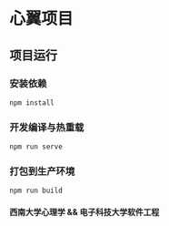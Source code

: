 # 心翼项目

## 项目运行

### 安装依赖
```
npm install
```

### 开发编译与热重载
```
npm run serve
```

### 打包到生产环境
```
npm run build
```

#### 西南大学心理学 && 电子科技大学软件工程
